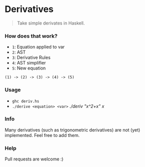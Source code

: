 # Derivatives
> Take simple derivates in Haskell.

### How does that work?
- `1`: Equation applied to var
- `2`: AST
- `3`: Derivative Rules
- `4`: AST simplifier
- `5`: New equation

`(1) -> (2) -> (3) -> (4) -> (5)`

### Usage
- `ghc deriv.hs`
- `./derive <equation> <var>` _./deriv "x^2+x" x_

### Info
Many derivatives (such as trigonometric derivatives) are not (yet) implemented. Feel free to add them.

### Help
Pull requests are welcome :)
